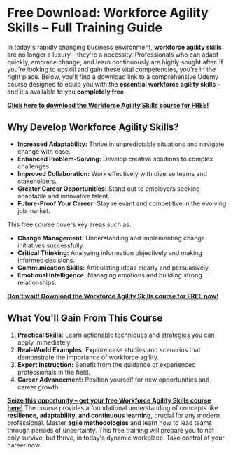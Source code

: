 # Free Download: Workforce Agility Skills – Full Training Guide

In today's rapidly changing business environment, **workforce agility skills** are no longer a luxury – they're a necessity. Professionals who can adapt quickly, embrace change, and learn continuously are highly sought after. If you're looking to upskill and gain these vital competencies, you're in the right place. Below, you'll find a download link to a comprehensive Udemy course designed to equip you with the **essential workforce agility skills** – and it's available to you **completely free**.

[**Click here to download the Workforce Agility Skills course for FREE!**](https://udemywork.com/workforce-agility-skills)

## Why Develop Workforce Agility Skills?

*   **Increased Adaptability:** Thrive in unpredictable situations and navigate change with ease.
*   **Enhanced Problem-Solving:** Develop creative solutions to complex challenges.
*   **Improved Collaboration:** Work effectively with diverse teams and stakeholders.
*   **Greater Career Opportunities:** Stand out to employers seeking adaptable and innovative talent.
*   **Future-Proof Your Career:** Stay relevant and competitive in the evolving job market.

This free course covers key areas such as:

*   **Change Management:** Understanding and implementing change initiatives successfully.
*   **Critical Thinking:** Analyzing information objectively and making informed decisions.
*   **Communication Skills:** Articulating ideas clearly and persuasively.
*   **Emotional Intelligence:** Managing emotions and building strong relationships.

[**Don't wait! Download the Workforce Agility Skills course for FREE now!**](https://udemywork.com/workforce-agility-skills)

## What You'll Gain From This Course

1.  **Practical Skills:** Learn actionable techniques and strategies you can apply immediately.
2.  **Real-World Examples:** Explore case studies and scenarios that demonstrate the importance of workforce agility.
3.  **Expert Instruction:** Benefit from the guidance of experienced professionals in the field.
4.  **Career Advancement:** Position yourself for new opportunities and career growth.

[**Seize this opportunity – get your free Workforce Agility Skills course here!**](https://udemywork.com/workforce-agility-skills) The course provides a foundational understanding of concepts like **resilience, adaptability, and continuous learning**, crucial for any modern professional. Master **agile methodologies** and learn how to lead teams through periods of uncertainty. This free training will prepare you to not only survive, but thrive, in today's dynamic workplace. Take control of your career now.
